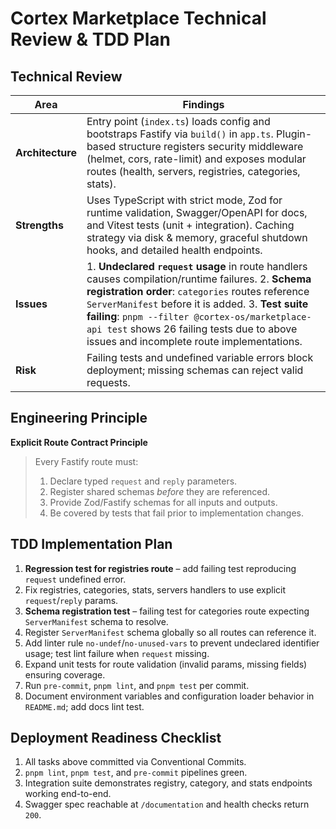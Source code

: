 # Cortex Marketplace Technical Review & TDD Plan

## Technical Review

| Area             | Findings                                                                                                                                                                                                                                                                                                                                                  |
| ---------------- | --------------------------------------------------------------------------------------------------------------------------------------------------------------------------------------------------------------------------------------------------------------------------------------------------------------------------------------------------------- |
| **Architecture** | Entry point (`index.ts`) loads config and bootstraps Fastify via `build()` in `app.ts`. Plugin-based structure registers security middleware (helmet, cors, rate-limit) and exposes modular routes (health, servers, registries, categories, stats).                                                                                                      |
| **Strengths**    | Uses TypeScript with strict mode, Zod for runtime validation, Swagger/OpenAPI for docs, and Vitest tests (unit + integration). Caching strategy via disk & memory, graceful shutdown hooks, and detailed health endpoints.                                                                                                                                |
| **Issues**       | 1. **Undeclared `request` usage** in route handlers causes compilation/runtime failures. 2. **Schema registration order**: `categories` routes reference `ServerManifest` before it is added. 3. **Test suite failing**: `pnpm --filter @cortex-os/marketplace-api test` shows 26 failing tests due to above issues and incomplete route implementations. |
| **Risk**         | Failing tests and undefined variable errors block deployment; missing schemas can reject valid requests.                                                                                                                                                                                                                                                  |

## Engineering Principle

**Explicit Route Contract Principle**

> Every Fastify route must:
>
> 1. Declare typed `request` and `reply` parameters.
> 2. Register shared schemas _before_ they are referenced.
> 3. Provide Zod/Fastify schemas for all inputs and outputs.
> 4. Be covered by tests that fail prior to implementation changes.

## TDD Implementation Plan

1. **Regression test for registries route** – add failing test reproducing `request` undefined error.
2. Fix registries, categories, stats, servers handlers to use explicit `request`/`reply` params.
3. **Schema registration test** – failing test for categories route expecting `ServerManifest` schema to resolve.
4. Register `ServerManifest` schema globally so all routes can reference it.
5. Add linter rule `no-undef`/`no-unused-vars` to prevent undeclared identifier usage; test lint failure when `request` missing.
6. Expand unit tests for route validation (invalid params, missing fields) ensuring coverage.
7. Run `pre-commit`, `pnpm lint`, and `pnpm test` per commit.
8. Document environment variables and configuration loader behavior in `README.md`; add docs lint test.

## Deployment Readiness Checklist

1. All tasks above committed via Conventional Commits.
2. `pnpm lint`, `pnpm test`, and `pre-commit` pipelines green.
3. Integration suite demonstrates registry, category, and stats endpoints working end-to-end.
4. Swagger spec reachable at `/documentation` and health checks return `200`.
